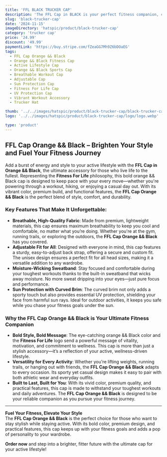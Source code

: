 ```yaml
---
title: 'FFL BLACK TRUCKER CAP'
description: 'The FFL Cap in BLACK is your perfect fitness companion, combining bold style and practical features to keep you motivated. Don’t wait – grab yours today and show the world your commitment to Fitness For Life!'
slug: 'black-trucker-cap'
date: '2024-11-15'
imageDirectory: 'hatspic/product/black-trucker-cap'
category: 'trucker cap'
price: '24.99'
discount: '49.99'
paymentLink: 'https://buy.stripe.com/fZeaGG7Mh9Z6bDOaEG'
tags:
  - FFL Cap Orange && Black
  - Orange && Black Fitness Cap
  - Active Lifestyle Cap
  - Orange && Black Sports Cap
  - Breathable Workout Cap
  - Adjustable Cap
  - Sun Protection Cap
  - Fitness For Life Cap
  - UV Protection Cap
  - Vibrant Workout Accessory
  - Trucker Hat

thumb: '../../images/hatspic/product/black-trucker-cap/black-trucker-cap-5.webp'
logo: '../../images/hatspic/product/black-trucker-cap/logo/logo.webp'

type: 'product'
---
```


## FFL Cap Orange && Black – Brighten Your Style and Fuel Your Fitness Journey

Add a burst of energy and style to your active lifestyle with the **FFL Cap in Orange && Black**, the ultimate accessory for those who live life to the fullest. Representing the **Fitness For Life** philosophy, this bold orange && Black cap is designed to keep pace with your every move—whether you're powering through a workout, hiking, or enjoying a casual day out. With its vibrant color, premium build, and functional features, the **FFL Cap Orange && Black** is the perfect blend of style, comfort, and durability.

### Key Features That Make It Unforgettable:

- **Breathable, High-Quality Fabric**: Made from premium, lightweight materials, this cap ensures maximum breathability to keep you cool and comfortable, no matter what you’re doing. Whether you're at the gym, running trails, or exploring the outdoors, the **FFL Cap Orange && Black** has you covered.
- **Adjustable Fit for All**: Designed with everyone in mind, this cap features a sturdy, easy-to-adjust back strap, offering a secure and custom fit. The unisex design ensures a perfect fit for all head sizes, making it a versatile addition to any wardrobe.
- **Moisture-Wicking Sweatband**: Stay focused and comfortable during your toughest workouts thanks to the built-in sweatband that wicks away moisture. No more sweat dripping into your eyes—just pure focus and performance.
- **Sun Protection with Curved Brim**: The curved brim not only adds a sporty touch but also provides essential UV protection, shielding your face from harmful sun rays. Ideal for outdoor activities, it keeps you safe while you chase your fitness goals under the sun.

### Why the FFL Cap Orange && Black is Your Ultimate Fitness Companion

- **Bold Style, Bold Message**: The eye-catching orange && Black color and the **Fitness For Life** logo send a powerful message of vitality, motivation, and commitment to wellness. This cap is more than just a stylish accessory—it’s a reflection of your active, wellness-driven lifestyle.
- **Versatility for Every Activity**: Whether you're lifting weights, running trails, or hanging out with friends, the **FFL Cap Orange && Black** adapts to every occasion. Its sporty yet casual design makes it easy to pair with both athletic wear and everyday outfits.
- **Built to Last, Built for You**: With its vivid color, premium quality, and practical features, this cap is made to withstand your toughest workouts and daily adventures. The **FFL Cap Orange && Black** is designed to be your reliable companion as you pursue your fitness journey.

---

**Fuel Your Fitness, Elevate Your Style**  
The **FFL Cap Orange && Black** is the perfect choice for those who want to stay stylish while staying active. With its bold color, premium design, and practical features, this cap keeps up with your fitness goals and adds a pop of personality to your wardrobe.

**Order now** and step into a brighter, fitter future with the ultimate cap for your active lifestyle!
